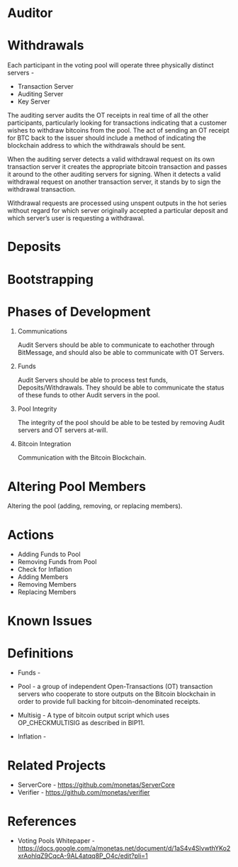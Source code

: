 Auditor
=======

Withdrawals
=======

Each participant in the voting pool will operate three physically distinct servers -

* Transaction Server
* Auditing Server
* Key Server

The auditing server audits the OT receipts in real time of all the other participants, particularly looking 
for transactions indicating that a customer wishes to withdraw bitcoins from the pool. The act of sending an 
OT receipt for BTC back to the issuer should include a method of indicating the blockchain address to 
which the withdrawals should be sent.

When the auditing server detects a valid withdrawal request on its own transaction server it creates the 
appropriate bitcoin transaction and passes it around to the other auditing servers for signing. When it 
detects a valid withdrawal request on another transaction server, it stands by to sign the withdrawal transaction.

Withdrawal requests are processed using unspent outputs in the hot series without regard for which server 
originally accepted a particular deposit and which server’s user is requesting a withdrawal.


Deposits
=======



Bootstrapping
=======

Phases of Development
=======

1) Communications
	
	Audit Servers should be able to communicate to eachother through BitMessage, 
	and should also be able to communicate with OT Servers.	

2) Funds
	
	Audit Servers should be able to process test funds, Deposits/Withdrawals. 
	They should be able to communicate the status of these funds to other 
	Audit servers in the pool.

3) Pool Integrity

	The integrity of the pool should be able to be tested by removing Audit 
	servers and OT servers at-will.

4) Bitcoin Integration

	Communication with the Bitcoin Blockchain.



Altering Pool Members
=======

Altering the pool (adding, removing, or replacing members).



Actions
=======

* Adding Funds to Pool
* Removing Funds from Pool
* Check for Inflation
* Adding Members
* Removing Members
* Replacing Members


Known Issues
=======


Definitions
=======

* Funds - 

* Pool - a group of independent Open-Transactions (OT) transaction servers who cooperate to store outputs 
	on the Bitcoin blockchain in order to provide full backing for bitcoin-denominated receipts.

* Multisig - A type of bitcoin output script which uses OP_CHECKMULTISIG as described in BIP11.

* Inflation - 


Related Projects
=======

* ServerCore - https://github.com/monetas/ServerCore
* Verifier - https://github.com/monetas/verifier


References
=======

* Voting Pools Whitepaper - https://docs.google.com/a/monetas.net/document/d/1aS4v4SlvwthYKo2xrAohlqZ9CqcA-9AL4atqq8P_O4c/edit?pli=1

